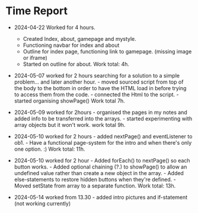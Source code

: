 # Time Report

- 2024-04-22 Worked for 4 hours.
    - Created Index, about, gamepage and mystyle.
    - Functioning navbar for index and about
    - Outline for index page, functioning link to gamepage. (missing image or iframe)
    - Started on outline for about.
  Work total: 4h.

- 2024-05-07 worked for 2 hours searching for a solution to a simple problem... and later another hour.
      - moved sourced script from top of the body to the bottom in order to have the HTML load in before trying to access them from the code.
      - connected the Html to the script.
      - started organising showPage()
  Work total 7h.

- 2024-05-09 worked for 2hours
      - organised the pages in my notes and added info to be transferred into the arrays.
      - started experimenting with array objects but it won't work.
  work total 9h.

- 2024-05-10 worked for 2 hours
      - added nextPage() and eventListener to ob1.
      - Have a functional page-system for the intro and when there's only one option. :)
Work total: 11h.

- 2024-05-10 worked for 2 hour
      - Added forEach() to nextPage() so each button works.
      - Added optional chaining (?.) to showPage() to allow an undefined value rather than create a new object in the array.
      - Added else-statements to restore hidden buttons when they're defined.
      - Moved setState from array to a separate function.
Work total: 13h.
  
- 2024-05-14 worked from 13.30
      - added intro pictures and if-statement (not working currently)
